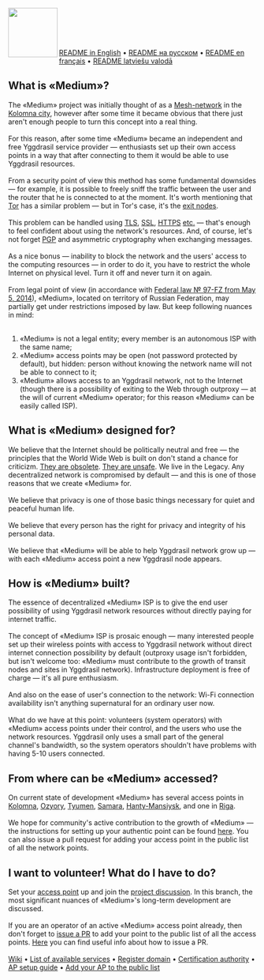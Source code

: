 <br/>
<img align="left" src="https://i.imgur.com/jwwzAxj.png" width="100px">
<br/><br/><br/><br/>

[README in English](README.en.md) • [README на русском](README.ru.md) • [README en français](README.fr.md) • [README latviešu valodā](README.lv.md)

<h2>What is «Medium»?</h2>
The «Medium» project was initially thought of as a <a href="https://en.wikipedia.org/wiki/Mesh_networking">Mesh-network</a> in the <a href="https://en.wikipedia.org/wiki/Kolomna">Kolomna city</a>, however after some time it became obvious that there just aren't enough people to turn this concept into a real thing.
<br><br>
For this reason, after some time «Medium» became an independent and free Yggdrasil service provider — enthusiasts set up their own access points in a way that after connecting to them it would be able to use Yggdrasil resources.
<br><br>
From a security point of view this method has some fundamental downsides — for example, it is possible to freely sniff the traffic between the user and the router that he is connected to at the moment. It's worth mentioning that <a href="https://en.wikipedia.org/wiki/Tor_(anonymity_network)">Tor</a> has a similar problem — but in Tor's case, it's the <a href="https://hackertarget.com/tor-exit-node-visualization/">exit nodes</a>.
<br><br>
This problem can be handled using <a href="https://en.wikipedia.org/wiki/Transport_Layer_Security">TLS</a>, <a href="https://en.wikipedia.org/wiki/Secure_Sockets_Layer">SSL</a>, <a href="https://en.wikipedia.org/wiki/HTTPS">HTTPS</a> <a href="https://en.wikipedia.org/wiki/Cryptographic_protocol">etc.</a> — that's enough to feel confident about using the network's resources. And, of course, let's not forget <a href="https://en.wikipedia.org/wiki/Pretty_Good_Privacy">PGP</a> and asymmetric cryptography when exchanging messages.
<br><br>
As a nice bonus — inability to block the network and the users' access to the computing resources — in order to do it, you have to restrict the whole Internet on physical level. Turn it off and never turn it on again.
<br><br>
From legal point of view (in accordance with <a href="www.consultant.ru/document/cons_doc_LAW_162586/">Federal law № 97-FZ from May 5, 2014</a>), «Medium», located on territory of Russian Federation, may partially get under restrictions imposed by law. But keep following nuances in mind:
<br><br>
<ol><li>«Medium» is not a legal entity; every member is an autonomous ISP with the same name;</li>
	<li>«Medium» access points may be open (not password protected by default), but hidden: person without knowing the network name will not be able to connect to it;</li>
	<li>«Medium» allows access to an Yggdrasil network, not to the Internet (though there is a possibility of exiting to the Web through outproxy — at the will of current «Medium» operator; for this reason «Medium» can be easily called ISP).</li></ol>
<h2>What is «Medium» designed for?</h2>
We believe that the Internet should be politically neutral and free — the principles that the World Wide Web is built on don't stand a chance for criticizm. <a href="https://www.vanityfair.com/news/2018/07/the-man-who-created-the-world-wide-web-has-some-regrets">They are obsolete</a>. <a href="https://lifehacker.com/its-no-surprise-anymore-your-data-is-never-safe-onlin-1471858210">They are unsafe</a>. We live in the Legacy. Any decentralized network is compromised by default — and this is one of those reasons that we create «Medium» for. 
<br><br>
We believe that privacy is one of those basic things necessary for quiet and peaceful human life.
<br><br>
We believe that every person has the right for privacy and integrity of his personal data.
<br><br>
We believe that «Medium» will be able to help Yggdrasil network grow up — with each «Medium» access point a new Yggdrasil node appears.
<h2>How is «Medium» built?</h2>
The essence of decentralized «Medium» ISP is to give the end user possibility of using Yggdrasil network resources without directly paying for internet traffic.
<br><br>
The concept of «Medium» ISP is prosaic enough — many interested people set up their wireless points with access to Yggdrasil network without direct internet connection possibility by default (outproxy usage isn't forbidden, but isn't welcome too: «Medium» must contribute to the growth of transit nodes and sites in Yggdrasil network). Infrastructure deployment is free of charge — it's all pure enthusiasm.
<br><br>
And also on the ease of user's connection to the network: Wi-Fi connection availability isn't anything supernatural for an ordinary user now.
<br><br>
What do we have at this point: volunteers (system operators) with «Medium» access points under their control, and the users who use the network resources. Yggdrasil only uses a small part of the general channel's bandwidth, so the system operators shouldn't have problems with having 5-10 users connected.
<h2>From where can be «Medium» accessed?</h2>
On current state of development «Medium» has several access points in <a href="https://github.com/medium-isp/medium/tree/master/index/ru/50/kolomna">Kolomna</a>, <a href="https://github.com/medium-isp/medium/tree/master/index/ru/50/ozyory">Ozyory</a>, <a href="https://github.com/medium-isp/medium/tree/master/index/ru/72/tyumen">Tyumen</a>, <a href="https://github.com/medium-isp/medium/tree/master/index/ru/63/samara">Samara</a>, <a href="https://github.com/medium-isp/medium/tree/master/index/ru/86/hanty-mansiysk">Hanty-Mansiysk</a>, and one in <a href="https://github.com/medium-isp/medium/tree/master/index/lv/01/riga">Riga</a>.
<br><br>
We hope for community's active contribution to the growth of «Medium» — the instructions for setting up your authentic point can be found <a href="https://github.com/medium-isp/medium/blob/master/README.en.md#%D1%8F--%D0%BE%D0%BF%D0%B5%D1%80%D0%B0%D1%82%D0%BE%D1%80">here</a>. You can also issue a pull request for adding your access point in the public list of all the network points.
<h2>I want to volunteer! What do I have to do?</h2>
Set your <a href="https://github.com/medium-isp/medium/blob/master/README.en.md#%D1%8F--%D0%BE%D0%BF%D0%B5%D1%80%D0%B0%D1%82%D0%BE%D1%80">access point</a> up and join the <a href="https://github.com/medium-isp/medium/issues/1">project discussion</a>. In this branch, the most significant nuances of «Medium»'s long-term development are discussed.
<br><br>
If you are an operator of an active «Medium» access point already, then don't forget to <a href="https://github.com/medium-isp/medium/pulls">issue a PR</a> to add your point to the public list of all the access points. <a href="https://github.com/medium-isp/medium/blob/master/CONTRIBUTING.md">Here</a> you can find useful info about how to issue a PR.
<br><br>
<a href="https://github.com/medium-isp/medium/wiki">Wiki</a> • <a href="https://github.com/medium-isp/medium-dns/blob/master/README.md">List of available services</a> • <a href="https://github.com/medium-isp/medium-dns">Register domain</a> • <a href="https://github.com/medium-isp/medium-pki">Certification authority</a> • <a href="https://github.com/medium-isp/medium/blob/master/README.en.md">AP setup guide</a> • <a href="https://github.com/medium-isp/medium/blob/master/CONTRIBUTING.md">Add your AP to the public list</a>
